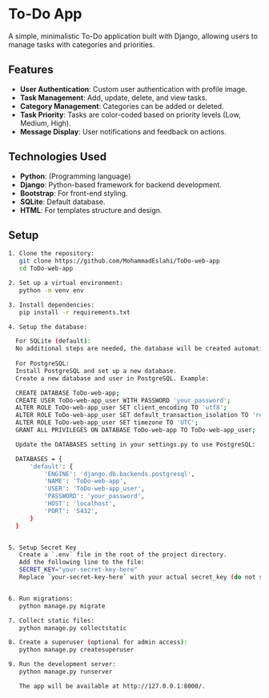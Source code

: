 # To-Do App

A simple, minimalistic To-Do application built with Django, allowing users to manage tasks with categories and priorities.

## Features

- **User Authentication**: Custom user authentication with profile image.
- **Task Management**: Add, update, delete, and view tasks.
- **Category Management**: Categories can be added or deleted.
- **Task Priority**: Tasks are color-coded based on priority levels (Low, Medium, High).
- **Message Display**: User notifications and feedback on actions.

## Technologies Used

- **Python**: (Programming language)
- **Django**: Python-based framework for backend development.
- **Bootstrap**: For front-end styling.
- **SQLite**: Default database.
- **HTML**: For templates structure and design.

## Setup

```bash
1. Clone the repository:
   git clone https://github.com/MohammadEslahi/ToDo-web-app
   cd ToDo-web-app

2. Set up a virtual environment:
   python -m venv env

3. Install dependencies:
   pip install -r requirements.txt

4. Setup the database:

  For SQLite (default):
  No additional steps are needed, the database will be created automatically when you run migrations.
  
  For PostgreSQL:
  Install PostgreSQL and set up a new database.
  Create a new database and user in PostgreSQL. Example:

  CREATE DATABASE ToDo-web-app;
  CREATE USER ToDo-web-app_user WITH PASSWORD 'your_password';
  ALTER ROLE ToDo-web-app_user SET client_encoding TO 'utf8';
  ALTER ROLE ToDo-web-app_user SET default_transaction_isolation TO 'read committed';
  ALTER ROLE ToDo-web-app_user SET timezone TO 'UTC';
  GRANT ALL PRIVILEGES ON DATABASE ToDo-web-app TO ToDo-web-app_user;

  Update the DATABASES setting in your settings.py to use PostgreSQL:

  DATABASES = {
      'default': {
          'ENGINE': 'django.db.backends.postgresql',
          'NAME': 'ToDo-web-app',
          'USER': 'ToDo-web-app_user',
          'PASSWORD': 'your_password',
          'HOST': 'localhost',
          'PORT': '5432',
      }
  }


5. Setup Secret Key
   Create a `.env` file in the root of the project directory.
   Add the following line to the file:
   SECRET_KEY="your-secret-key-here"
   Replace `your-secret-key-here` with your actual secret_key (do not share this file).


6. Run migrations:
   python manage.py migrate

7. Collect static files:
   python manage.py collectstatic

8. Create a superuser (optional for admin access):
   python manage.py createsuperuser

9. Run the development server:
   python manage.py runserver

   The app will be available at http://127.0.0.1:8000/.
